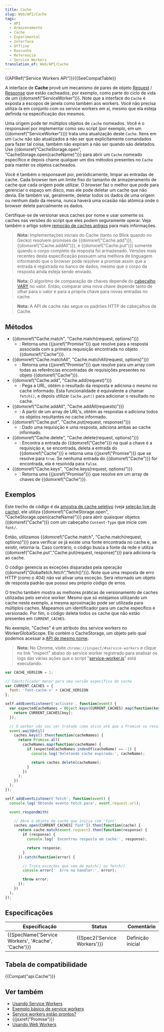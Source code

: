 ```yaml
---
title: Cache
slug: Web/API/Cache
tags:
  - API
  - Armazenamento
  - Cache
  - Experimental
  - Interface
  - Offline
  - Rascunho
  - Referencia
  - Service Workers
translation_of: Web/API/Cache
---
```

{{APIRef("Service Workers API")}}{{SeeCompatTable}}

A interface de **Cache** provê um mecanismo de pares de objeto [Request](https://fetch.spec.whatwg.org/#request) / [Response](https://fetch.spec.whatwg.org/#response) que estão cacheados, por exemplo, como parte do ciclo de vida de um {{domxref("ServiceWorker")}}. Note que a interface do `Cache` é exposta a escopos de janela como também aos workers. Você não precisa utiliza-la em conjunto com os service workers em si, mesmo que ela esteja definida na especificação dos mesmos.

Uma origem pode ter múltiplos objetos de `cache` nomeados. Você é o responsável por implementar como seu script (por exemplo, em um {{domxref("ServiceWorker")}}) trata uma atualização deste `Cache`. Itens em um `Cache` não são atualizados a não ser que explicitamente comandados para fazer tal coisa, também não expiram a não ser quando são deletados. Use {{domxref("CacheStorage.open", "CacheStorage.open(cacheName)")}} para abrir um `Cache` nomeado específico e depois chame qualquer um dos métodos presentes no `Cache` para manter os objetos cacheados.

Você é também o responsavel por, periódicamente, limpar as entradas de cache. Cada browser tem um limite fixo do tamanho de armazenamento de cache que cada origem pode utilizar. O browser faz o melhor que pode para gerenciar o espaço em disco, mas ele pode deletar um cache que não devia. Ele também vai, geralmente, deletar todos os dados de uma origem ou nenhum dado da mesma, nunca haverá uma ocasião não atômica onde o browser delete parcialmente os dados.

Certifique-se de versionar seus caches por nome e usar somente os caches nas versões do script que eles podem seguramente operar. Veja também o artigo sobre [remoção de caches antigos](/pt-BR/docs/Web/API/ServiceWorker_API/Using_Service_Workers#Deleting_old_caches) para mais informações.

> **Nota:** Implementações iniciais do Cache (tanto no Blink quando no Gecko) resolvem promises de {{domxref("Cache.add")}}, {{domxref("Cache.addAll")}}, e {{domxref("Cache.put")}} somente quando o corpo completo da resposta foi armazenado. Versões mais recentes desta especificação possuem uma melhora de linguagem informando que o browser pode resolver a promise assim que a entrada é registrada no banco de dados, mesmo que o corpo da resposta ainda esteja sendo enviado.

> **Nota:** O algoritmo de comparação de chaves depende do [cabeçalho VARY](https://www.fastly.com/blog/best-practices-for-using-the-vary-header) no valor. Então, comparar uma nova chave depende tanto de olhar para o valor e para a própria chave para novas entradas no cache.

> **Nota:** A API de cache não segue os padrões HTTP de cabeçalhos de Cache.

## Métodos

- {{domxref("Cache.match", "Cache.match(request, options)")}}
  - : Retorna uma {{jsxref("Promise")}} que resolve para a resposta associada com a primeira requisição encontrada no objeto {{domxref("Cache")}}.
- {{domxref("Cache.matchAll", "Cache.matchAll(request, options)")}}
  - : Retorna uma {{jsxref("Promise")}} que resolve para um array com todas as referências encontradas de requisições presentes no objeto {{domxref("Cache")}}.
- {{domxref("Cache.add", "Cache.add(request)")}}
  - : Pega a URL, obtém o resultado da resposta e adiciona o mesmo no cache informado. Esta funcionalidade é equivalente a chamar `fetch()`, e depois utilizar `Cache.put()` para adicionar o resultado no cache.
- {{domxref("Cache.addAll", "Cache.addAll(requests)")}}
  - : A partir de um array de URL's, obtém as respostas e adiciona todos os objetos resultantes no cache informado.
- {{domxref("Cache.put", "Cache.put(request, response)")}}
  - : Dado uma requisição e uma resposta, adiciona ambas ao cache informado.
- {{domxref("Cache.delete", "Cache.delete(request, options)")}}
  - : Encontra a entrada do {{domxref("Cache")}} na qual a chave é a requisição e, se encontrada, deleta a entrada do {{domxref("Cache")}} e retorna uma {{jsxref("Promise")}} que se resolve para `true`. Se nenhuma entrada do {{domxref("Cache")}} for encontrada, ela é resolvida para `false`.
- {{domxref("Cache.keys", "Cache.keys(request, options)")}}
  - : Retorna uma {{jsxref("Promise")}} que resolve em um array de chaves de {{domxref("Cache")}}.

## Exemplos

Este trecho de código é da [amostra de cache seletivo](https://github.com/GoogleChrome/samples/blob/gh-pages/service-worker/selective-caching/service-worker.js) (veja [seleção live de cache](https://googlechrome.github.io/samples/service-worker/selective-caching/)), ele utiliza {{domxref("CacheStorage.open", "CacheStorage.open(cacheName)")}} para abrir quaisquer objetos {{domxref("Cache")}} com um cabeçalho `Content-Type` que inicie com `font/`.

Então, utilizamos {{domxref("Cache.match", "Cache.match(request, options)")}} para verificar se já existe uma fonte encontrada no cache e, se existir, retorna-la. Caso contrário, o código busca a fonte da rede e utiliza {{domxref("Cache.put","Cache.put(request, response)")}} para adiciona-la ao cache.

O código gerencia as exceções disparadas pela operação {{domxref("Globalfetch.fetch","fetch()")}}. Note que uma resposta de erro HTTP (como o 404) não vai ativar uma exceção. Será retornado um objeto de resposta padrão que possui seu próprio código de erros.

O trecho também mostra as melhores práticas de versionamento de caches utilizadas pelo service worker. Mesmo que só estejamos utilizando um cache neste exemplo, a mesma aproximação pode ser utilizada para múltiplos caches. Mapeamos um identificador para um cache específico e versionado. Por fim, o código deleta todos os cache que não estão presentes em `CURRENT_CACHES`.

No exemplo, "Caches" é um atributo dos service workers no WorkerGlobalScope. Ele contém o CacheStorage, um objeto pelo qual podemos acessar a [API de mesmo nome](/pt-BR/docs/Web/API/CacheStorage).

> **Nota:** No Chrome, visite `chrome://inspect/#service-workers` e clique no link "inspect" abaixo do service worker registrado para analisar os logs das várias ações que o script "[service-worker.js](https://github.com/GoogleChrome/samples/blob/gh-pages/service-worker/selective-caching/service-worker.js)" está executando.

```js
var CACHE_VERSION = 1;

// Identificador menor para uma versão específica do cache
var CURRENT_CACHES = {
  font: 'font-cache-v' + CACHE_VERSION
};

self.addEventListener('activate', function(event) {
  var expectedCacheNames = Object.keys(CURRENT_CACHES).map(function(key) {
    return CURRENT_CACHES[key];
  });

  // O worker não vai ser tratado como ativo até que a Promise se resolva.
  event.waitUntil(
    caches.keys().then(function(cacheNames) {
      return Promise.all(
        cacheNames.map(function(cacheName) {
          if (expectedCacheNames.indexOf(cacheName) == -1) {
            console.log('Deletando cache expirado:', cacheName);

            return caches.delete(cacheName);
          }
        })
      );
    })
  );
});

self.addEventListener('fetch', function(event) {
  console.log('Obtendo evento fetch para', event.request.url);

  event.respondWith(

    // Abre o objeto de cache que inicia com 'font'
    caches.open(CURRENT_CACHES['font']).then(function(cache) {
      return cache.match(event.request).then(function(response) {
        if (response) {
          console.log(' Encontrou resposta em cache:', response);

          return response;
        }
      }).catch(function(error) {

        // Trata exceções que vem de match() ou fetch().
        console.error('  Erro na handler:', error);

        throw error;
      });
    })
  );
});
```

## Especificações

| Especificação                                                        | Status                               | Comentário        |
| -------------------------------------------------------------------- | ------------------------------------ | ----------------- |
| {{SpecName('Service Workers', '#cache', 'Cache')}} | {{Spec2('Service Workers')}} | Definição inicial |

## Tabela de compatibilidade

{{Compat("api.Cache")}}

## Ver também

- [Usando Service Workers](/pt-BR/docs/Web/API/ServiceWorker_API/Using_Service_Workers)
- [Exemplo básico de service workers](https://github.com/mdn/sw-test)
- [Service workers estão prontos?](https://jakearchibald.github.io/isserviceworkerready/)
- {{jsxref("Promise")}}
- [Usando Web Workers](/pt-BR/docs/Web/Guide/Performance/Using_web_workers)
